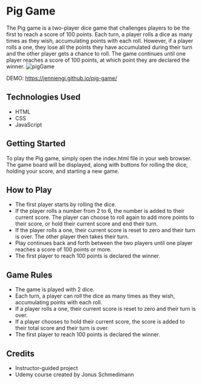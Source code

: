 # Pig Game
The Pig game is a two-player dice game that challenges players to be the first to reach a score of 100 points. Each turn, a player rolls a dice as many times as they wish, accumulating points with each roll. However, if a player rolls a one, they lose all the points they have accumulated during their turn and the other player gets a chance to roll. The game continues until one player reaches a score of 100 points, at which point they are declared the winner.
![pigGame](https://user-images.githubusercontent.com/75710628/223285136-117590f9-ed88-45f2-9cc8-1107bf02f5b5.png)

DEMO: https://jenniengi.github.io/pig-game/

## Technologies Used
- HTML
- CSS
- JavaScript

## Getting Started
To play the Pig game, simply open the index.html file in your web browser. The game board will be displayed, along with buttons for rolling the dice, holding your score, and starting a new game.

## How to Play
- The first player starts by rolling the dice.
- If the player rolls a number from 2 to 6, the number is added to their current score. The player can choose to roll again to add more points to their score, or hold their current score and end their turn.
- If the player rolls a one, their current score is reset to zero and their turn is over. The other player then takes their turn.
- Play continues back and forth between the two players until one player reaches a score of 100 points or more.
- The first player to reach 100 points is declared the winner.

## Game Rules
- The game is played with 2 dice.
- Each turn, a player can roll the dice as many times as they wish, accumulating points with each roll.
- If a player rolls a one, their current score is reset to zero and their turn is over.
- If a player chooses to hold their current score, the score is added to their total score and their turn is over.
- The first player to reach 100 points is declared the winner.

## Credits
- Instructor-guided project
- Udemy course created by Jonus Schmedimann
